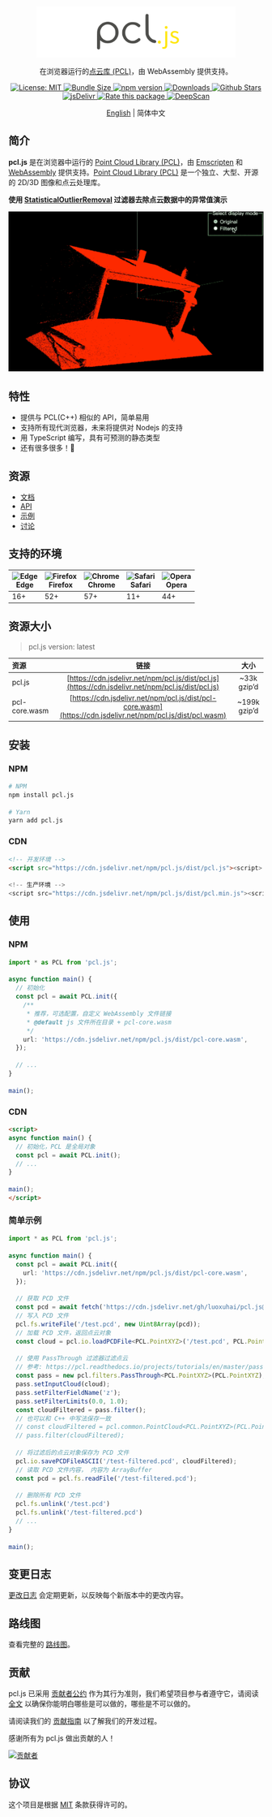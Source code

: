 <p align="center">
  <a href="https://pcljs.org/zh-cn" target="_blank"><img style="max-height: 100px" src="./logo.svg" title="pcl.js" alt="title="pcl.js"></a>
  <p align="center">在浏览器运行的<a href="https://github.com/PointCloudLibrary/pcl" target="_blank">点云库 (PCL)</a>，由 WebAssembly 提供支持。</p>
</p>
<p align="center">
 <a href="https://github.com/FoalTS/foal/blob/master/LICENSE">
    <img src="https://img.shields.io/badge/License-MIT-blue.svg" alt="License: MIT">
  </a>
 <a href="https://bundlephobia.com/package/pcl.js">
    <img src="https://img.shields.io/bundlephobia/min/pcl.js.svg" alt="Bundle Size">
 </a>
  <a href="https://www.npmjs.com/package/pcl.js">
    <img src="https://img.shields.io/npm/v/pcl.js.svg" alt="npm version">
  </a>
  <a href="https://www.npmtrends.com/pcl.js">
    <img src="https://img.shields.io/npm/dm/pcl.js" alt="Downloads" />
  </a>
  <a href="https://github.com/luoxuhai/pcl.js/stargazers">
    <img src="https://img.shields.io/github/stars/luoxuhai/pcl.js" alt="Github Stars" />
  </a>
  <a href="https://www.jsdelivr.com/package/npm/pcl.js">
    <img src="https://data.jsdelivr.com/v1/package/npm/pcl.js/badge?style=rounded" alt="jsDelivr" />
  </a>
  <a href="https://openbase.com/js/pcl.js?utm_source=embedded&amp;utm_medium=badge&amp;utm_campaign=rate-badge">
    <img src="https://badges.openbase.com/js/rating/pcl.js.svg?token=nF4Z9XUsUhOe5yeVDZTPwpdoKqqamFbVBoVA5zbU5iM=" alt="Rate this package" />
  </a>
  <a href="https://deepscan.io/dashboard#view=project&tid=18815&pid=22098&bid=649724">
    <img alt="DeepScan" src="https://deepscan.io/api/teams/18815/projects/22098/branches/649724/badge/grade.svg">
  </a>
</p>

<p align="center">
  <a href="./README.md">English</a> | 简体中文
</p>

## 简介

**pcl.js** 是在浏览器中运行的 [Point Cloud Library (PCL)](https://github.com/PointCloudLibrary/pcl)，由 [Emscripten](https://emscripten.org/index.html) 和 [WebAssembly](https://webassembly.org/) 提供支持。[Point Cloud Library (PCL)](https://github.com/PointCloudLibrary/pcl) 是一个独立、大型、开源的 2D/3D 图像和点云处理库。

**使用 [StatisticalOutlierRemoval](https://pcl.readthedocs.io/projects/tutorials/en/master/statistical_outlier.html#statistical-outlier-removal) 过滤器去除点云数据中的异常值演示**
<p align="center">
  <a href="https://pcljs.org/zh-cn/examples/detail?code_url=https%3A%2F%2Fstackblitz.com%2Fedit%2Fweb-platform-ugzuzp%3Fembed%3D1%26file%3Dmain.js%26hideNavigation%3D1%26view%3Dpreview">
    <img src="./website/static/img/examples/StatisticalOutlierRemoval.gif">
  </a>
</p>

## 特性

- 提供与 PCL(C++) 相似的 API，简单易用
- 支持所有现代浏览器，未来将提供对 Nodejs 的支持
- 用 TypeScript 编写，具有可预测的静态类型
- 还有很多很多！🚀

## 资源

- [文档](https://pcljs.org/zh-cn/docs/tutorials/intro)
- [API](https://pcljs.org/zh-cn/docs/api/intro)
- [示例](https://pcljs.org/zh-cn/examples)
- [讨论](https://github.com/luoxuhai/pcl.js/discussions)

## 支持的环境

| <img src="https://raw.githubusercontent.com/alrra/browser-logos/main/src/edge/edge_128x128.png" alt="Edge" width="48px" height="48px" /><br/> Edge | <img src="https://raw.githubusercontent.com/alrra/browser-logos/main/src/firefox/firefox_128x128.png" alt="Firefox" width="48px" height="48px" /><br/>Firefox | <img src="https://raw.githubusercontent.com/alrra/browser-logos/main/src/chrome/chrome_128x128.png" alt="Chrome" width="48px" height="48px" /><br/>Chrome | <img src="https://raw.githubusercontent.com/alrra/browser-logos/main/src/safari/safari_128x128.png" alt="Safari" width="48px" height="48px" /><br/>Safari | <img src="https://raw.githubusercontent.com/alrra/browser-logos/main/src/opera/opera_128x128.png" alt="Opera" width="48px" height="48px" /><br/>Opera |
| --------- | --------- | --------- | --------- | --------- |
| 16+ | 52+ | 57+ | 11+ | 44+ 

## 资源大小

> pcl.js version: latest

| 资源          |                                                    链接                                                     |     大小      |
| :------------ | :---------------------------------------------------------------------------------------------------------: | :-----------: |
| pcl.js        |     [https://cdn.jsdelivr.net/npm/pcl.js/dist/pcl.js](https://cdn.jsdelivr.net/npm/pcl.js/dist/pcl.js)      | ~33k gzip’d |
| pcl-core.wasm | [https://cdn.jsdelivr.net/npm/pcl.js/dist/pcl-core.wasm](https://cdn.jsdelivr.net/npm/pcl.js/dist/pcl.wasm) | ~199k gzip’d  |

## 安装

### NPM

```bash
# NPM
npm install pcl.js

# Yarn
yarn add pcl.js
```

### CDN

```html
<!-- 开发环境 -->
<script src="https://cdn.jsdelivr.net/npm/pcl.js/dist/pcl.js"><script>

<!-- 生产环境 -->
<script src="https://cdn.jsdelivr.net/npm/pcl.js/dist/pcl.min.js"><script>
```

## 使用

### NPM

```typescript
import * as PCL from 'pcl.js';

async function main() {
  // 初始化
  const pcl = await PCL.init({
    /**
     * 推荐，可选配置，自定义 WebAssembly 文件链接
     * @default js 文件所在目录 + pcl-core.wasm
     */
    url: 'https://cdn.jsdelivr.net/npm/pcl.js/dist/pcl-core.wasm',
  });

  // ...
}

main();
```

### CDN

```html
<script>
async function main() {
  // 初始化，PCL 是全局对象
  const pcl = await PCL.init();
  // ...
}

main();
</script>
```
### 简单示例
```typescript
import * as PCL from 'pcl.js';

async function main() {
  const pcl = await PCL.init({
    url: 'https://cdn.jsdelivr.net/npm/pcl.js/dist/pcl-core.wasm',
  });

  // 获取 PCD 文件
  const pcd = await fetch('https://cdn.jsdelivr.net/gh/luoxuhai/pcl.js@master/data/rops_tutorial/points.pcd').then(res => res.arrayBuffer());
  // 写入 PCD 文件
  pcl.fs.writeFile('/test.pcd', new Uint8Array(pcd));
  // 加载 PCD 文件，返回点云对象
  const cloud = pcl.io.loadPCDFile<PCL.PointXYZ>('/test.pcd', PCL.PointXYZ);

  // 使用 PassThrough 过滤器过滤点云
  // 参考: https://pcl.readthedocs.io/projects/tutorials/en/master/passthrough.html#passthrough
  const pass = new pcl.filters.PassThrough<PCL.PointXYZ>(PCL.PointXYZ);
  pass.setInputCloud(cloud);
  pass.setFilterFieldName('z');
  pass.setFilterLimits(0.0, 1.0);
  const cloudFiltered = pass.filter();
  // 也可以和 C++ 中写法保存一致
  // const cloudFiltered = pcl.common.PointCloud<PCL.PointXYZ>(PCL.PointXYZ);
  // pass.filter(cloudFiltered);

  // 将过滤后的点云对象保存为 PCD 文件
  pcl.io.savePCDFileASCII('/test-filtered.pcd', cloudFiltered);
  // 读取 PCD 文件内容， 内容为 ArrayBuffer
  const pcd = pcl.fs.readFile('/test-filtered.pcd');

  // 删除所有 PCD 文件
  pcl.fs.unlink('/test.pcd')
  pcl.fs.unlink('/test-filtered.pcd')
  // ...
}

main();
```

## 变更日志

[更改日志](https://github.com/luoxuhai/pcl.js/releases) 会定期更新，以反映每个新版本中的更改内容。

## 路线图

查看完整的 [路线图](ROADMAP-zh_CN.md)。

## 贡献

pcl.js 已采用 [贡献者公约](https://www.contributor-covenant.org/) 作为其行为准则，我们希望项目参与者遵守它，请阅读 [全文](CODE_OF_CONDUCT-zh_CN.md) 以确保你能明白哪些是可以做的，哪些是不可以做的。

请阅读我们的 [贡献指南](CONTRIBUTING-zh_CN.md) 以了解我们的开发过程。

感谢所有为 pcl.js 做出贡献的人！

[![贡献者](https://contrib.rocks/image?repo=luoxuhai/pcl.js)](https://github.com/luoxuhai/pcl.js/graphs/contributors)


## 协议

这个项目是根据 [MIT](https://github.com/luoxuhai/pcl.js/blob/master/LICENSE) 条款获得许可的。
